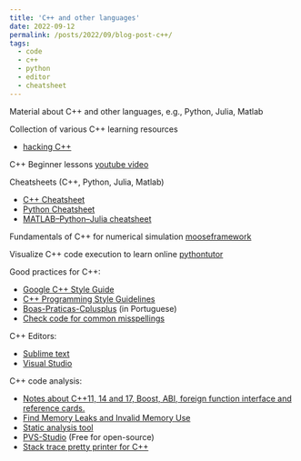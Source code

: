 ```yaml
---
title: 'C++ and other languages'
date: 2022-09-12
permalink: /posts/2022/09/blog-post-c++/
tags:
  - code
  - c++
  - python
  - editor
  - cheatsheet
---
```


Material about C++ and other languages, e.g., Python, Julia, Matlab

Collection of various C++ learning resources
- <a href="https://hackingcpp.com/cpp/beginners_guide.html" target="_blank">hacking C++</a>

C++ Beginner lessons
<a href="https://www.youtube.com/watch?v=vLnPwxZdW4Y" target="_blank">youtube video</a>

Cheatsheets (C++, Python, Julia, Matlab)
- <a href="https://www.codewithharry.com/blogpost/cpp-cheatsheet" target="_blank">C++ Cheatsheet</a>
- <a href="https://www.codewithharry.com/tutorial/python" target="_blank">Python Cheatsheet</a>
- <a href="https://cheatsheets.quantecon.org" target="_blank">MATLAB–Python–Julia cheatsheet</a>

Fundamentals of C++ for numerical simulation
<a href="https://mooseframework.inl.gov/help/c++/index.html" target="_blank">mooseframework</a>

Visualize C++ code execution to learn online
<a href="http://pythontutor.com/cpp.html#mode=edit" target="_blank">pythontutor</a>

Good practices for C++:
- <a href="https://google.github.io/styleguide/cppguide.html" target="_blank">Google C++ Style Guide</a>
- <a href="http://geosoft.no/development/cppstyle.html" target="_blank">C++ Programming Style Guidelines</a>
- <a href="https://github.com/kelvins/Boas-Praticas-Cplusplus" target="_blank">Boas-Praticas-Cplusplus</a> (in Portuguese)
- <a href="https://github.com/codespell-project/codespell" target="_blank">Check code for common misspellings</a>

C++ Editors:
- <a href="https://www.sublimetext.com/" target="_blank">Sublime text</a>
- <a href="https://code.visualstudio.com" target="_blank">Visual Studio</a>

C++ code analysis:
- <a href="https://caiorss.github.io/C-Cpp-Notes" target="_blank">Notes about C++11, 14 and 17, Boost, ABI, foreign function interface and reference cards.</a>
- <a href="https://valgrind.org" target="_blank">Find Memory Leaks and Invalid Memory Use</a>
- <a href="https://cppcheck.sourceforge.io" target="_blank">Static analysis tool</a>
- <a href="https://pvs-studio.com/en/pvs-studio" target="_blank">PVS-Studio</a> (Free for open-source)
- <a href="https://github.com/bombela/backward-cpp" target="_blank">Stack trace pretty printer for C++</a>